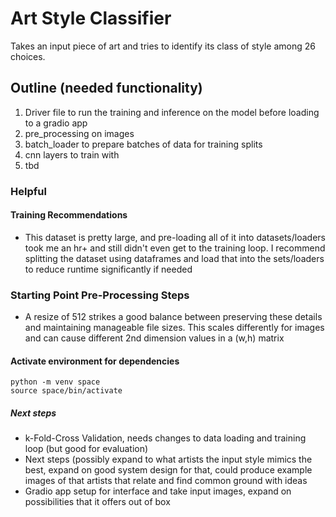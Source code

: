 # Art Style Classifier
Takes an input piece of art and tries to identify its class of style among 26 choices.

## Outline (needed functionality)

1. Driver file to run the training and inference on the model before loading to a gradio app
2. pre_processing on images
3. batch_loader to prepare batches of data for training splits
4. cnn layers to train with
5. tbd

### Helpful

#### Training Recommendations
* This dataset is pretty large, and pre-loading all of it into datasets/loaders took me an hr+ and still didn't even get to the training loop. I recommend splitting the dataset using dataframes and load that into the sets/loaders to reduce runtime significantly if needed

### Starting Point Pre-Processing Steps
* A resize of 512 strikes a good balance between preserving these details and maintaining manageable file sizes. This scales differently for images and can cause different 2nd dimension values in a (w,h) matrix

#### Activate environment for dependencies
```
python -m venv space
source space/bin/activate
```


##### Next steps
* k-Fold-Cross Validation, needs changes to data loading and training loop (but good for evaluation)
* Next steps (possibly expand to what artists the input style mimics the best, expand on good system design for that, could produce example images of that artists that relate and find common ground with ideas
* Gradio app setup for interface and take input images, expand on possibilities that it offers out of box
